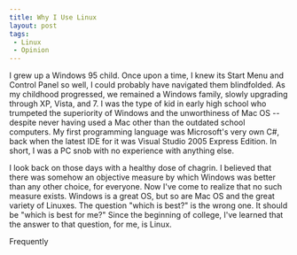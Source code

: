 ```yaml
---
title: Why I Use Linux
layout: post
tags:
 - Linux
 - Opinion
---
```


I grew up a Windows 95 child.  Once upon a time, I knew its Start Menu and
Control Panel so well, I could probably have navigated them blindfolded.  As my
childhood progressed, we remained a Windows family, slowly upgrading through XP,
Vista, and 7.  I was the type of kid in early high school who trumpeted the
superiority of Windows and the unworthiness of Mac OS -- despite never having
used a Mac other than the outdated school computers.  My first programming
language was Microsoft's very own C#, back when the latest IDE for it was Visual
Studio 2005 Express Edition.  In short, I was a PC snob with no experience with
anything else.

I look back on those days with a healthy dose of chagrin.  I believed that there
was somehow an objective measure by which Windows was better than any other
choice, for everyone.  Now I've come to realize that no such measure exists.
Windows is a great OS, but so are Mac OS and the great variety of Linuxes.  The
question "which is best?" is the wrong one.  It should be "which is best for
me?"  Since the beginning of college, I've learned that the answer to that
question, for me, is Linux.

Frequently 
